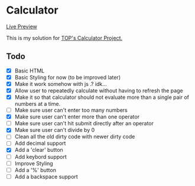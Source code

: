 # Calculator
[Live Preview](https://devansh-baghel.github.io/calculator/)

This is my solution for [TOP's Calculator Project.](https://www.theodinproject.com/lessons/foundations-calculator)

## Todo
- [x] Basic HTML
- [x] Basic Styling for now (to be improved later)
- [x] Make it work somehow with js .? idk...
- [x] Allow user to repeatedly calculate without having to refresh the page
- [x] Make it so that calculator should not evaluate more than a single pair of numbers at a time.
- [ ] Make sure user can't enter too many numbers
- [x] Make sure user can't enter more than one operator
- [ ] Make sure user can't hit submit directly after an operator
- [x] Make sure user can't divide by 0
- [ ] Clean all the old dirty code with newer dirty code
- [ ] Add decimal support
- [x] Add a 'clear' button
- [ ] Add keybord support
- [ ] Improve Styling
- [ ] Add a '%' button
- [ ] Add a backspace support